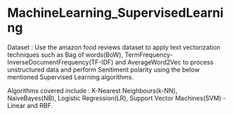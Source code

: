 # MachineLearning_SupervisedLearning
Dataset : Use the amazon food reviews dataset to apply text vectorization techniques such as 
Bag of words(BoW), TermFrequency-InverseDocumentFrequency(TF-IDF) and AverageWord2Vec to process unstructured data and perform Senitiment polarity using the below mentioned Supervised Learning algorithms.

Algorithms covered include : K-Nearest Neighbours(k-NN), NaiveBayes(NB), Logistic Regression(LR), Support Vector Machines(SVM) - Linear and RBF.
